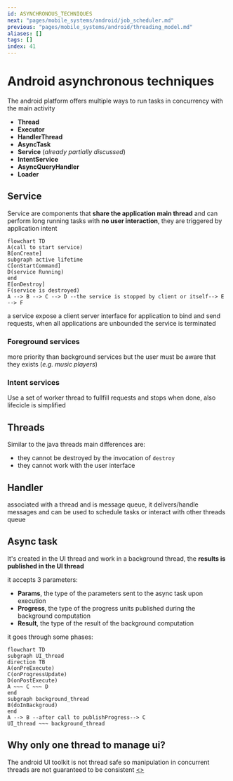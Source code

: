 ```yaml
---
id: ASYNCHRONOUS_TECHNIQUES
next: "pages/mobile_systems/android/job_scheduler.md"
previous: "pages/mobile_systems/android/threading_model.md"
aliases: []
tags: []
index: 41
---
```


# Android asynchronous techniques

The android platform offers multiple ways to run tasks in concurrency with the main activity

- **Thread**
- **Executor**
- **HandlerThread**
- **AsyncTask**
- **Service** (*already partially discussed*)
- **IntentService**
- **AsyncQueryHandler**
- **Loader**

## Service

Service are components that **share the application main thread** and can perform long running tasks with **no user interaction**, they are triggered by application intent

```mermaid
flowchart TD
A(call to start service)
B[onCreate]
subgraph active lifetime
C[onStartCommand]
D(service Running)
end
E[onDestroy]
F(service is destroyed)
A --> B --> C --> D --the service is stopped by client or itself--> E --> F
```

a service expose a client server interface for application to bind and send requests, when all applications are unbounded the service is terminated

### Foreground services

more priority than background services but the user must be aware that they exists (*e.g. music players*)

### Intent services

Use a set of worker thread to fullfill requests and stops when done, also lifecicle is simplified

## Threads

Similar to the java threads main differences are:

- they cannot be destroyed by the invocation of `destroy`
- they cannot work with the user interface

## Handler

associated with a thread and is message queue, it delivers/handle messages and can be used to schedule tasks or interact with other threads queue

## Async task

It's created in the UI thread and work in a background thread, the **results is published in the UI thread**

it accepts 3 parameters:

- **Params**, the type of the parameters sent to the async task upon execution
- **Progress**, the type of the progress units published during the background computation
- **Result**, the type of the result of the background computation

it goes through some phases:

```mermaid
flowchart TD
subgraph UI_thread
direction TB
A(onPreExecute)
C(onProgressUpdate)
D(onPostExecute)
A ~~~ C ~~~ D
end
subgraph background_thread
B(doInBackgroud)
end
A --> B --after call to publishProgress--> C
UI_thread ~~~ background_thread
```

## Why only one thread to manage ui?

The android UI toolkit is not thread safe so manipulation in concurrent threads are not guaranteed to be consistent
[<](pages/mobile_systems/android/threading_model.md)[>](pages/mobile_systems/android/job_scheduler.md)
